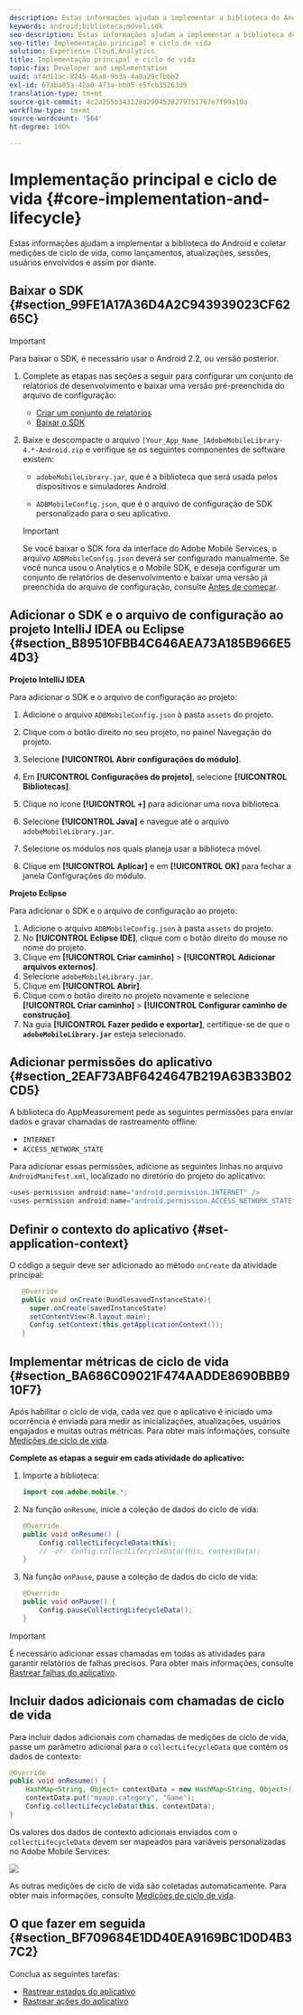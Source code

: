 ```yaml
---
description: Estas informações ajudam a implementar a biblioteca do Android e coletar medições de ciclo de vida, como lançamentos, atualizações, sessões, usuários envolvidos e assim por diante.
keywords: android;biblioteca;móvel;sdk
seo-description: Estas informações ajudam a implementar a biblioteca do Android e coletar medições de ciclo de vida, como lançamentos, atualizações, sessões, usuários envolvidos e assim por diante.
seo-title: Implementação principal e ciclo de vida
solution: Experience Cloud,Analytics
title: Implementação principal e ciclo de vida
topic-fix: Developer and implementation
uuid: af4d11ac-8245-46a0-9b3a-4a0a29cfbbb2
exl-id: 67aba85a-42a0-473a-bb05-e5fcb35263d9
translation-type: tm+mt
source-git-commit: 4c2a255b343128d2904530279751767e7f99a10a
workflow-type: tm+mt
source-wordcount: '564'
ht-degree: 100%

---
```


# Implementação principal e ciclo de vida {#core-implementation-and-lifecycle}

Estas informações ajudam a implementar a biblioteca do Android e coletar medições de ciclo de vida, como lançamentos, atualizações, sessões, usuários envolvidos e assim por diante.

## Baixar o SDK {#section_99FE1A17A36D4A2C943939023CF6265C}

>[!IMPORTANT]
>
>Para baixar o SDK, é necessário usar o Android 2.2, ou versão posterior.

1. Complete as etapas nas seções a seguir para configurar um conjunto de relatórios de desenvolvimento e baixar uma versão pré-preenchida do arquivo de configuração:

   * [Criar um conjunto de relatórios](/help/android/getting-started/requirements.md)
   * [Baixar o SDK](/help/android/getting-started/requirements.md)

1. Baixe e descompacte o arquivo `[Your_App_Name_]AdobeMobileLibrary-4.*-Android.zip` e verifique se os seguintes componentes de software existem:

   * `adobeMobileLibrary.jar`, que é a biblioteca que será usada pelos dispositivos e simuladores Android.

   * `ADBMobileConfig.json`, que é o arquivo de configuração de SDK personalizado para o seu aplicativo.
   >[!IMPORTANT]
   >
   >Se você baixar o SDK fora da interface do Adobe Mobile Services, o arquivo `ADBMobileConfig.json` deverá ser configurado manualmente. Se você nunca usou o Analytics e o Mobile SDK, e deseja configurar um conjunto de relatórios de desenvolvimento e baixar uma versão já preenchida do arquivo de configuração, consulte [Antes de começar](/help/android/getting-started/requirements.md).

## Adicionar o SDK e o arquivo de configuração ao projeto IntelliJ IDEA ou Eclipse {#section_B89510FBB4C646AEA73A185B966E54D3}

**Projeto IntelliJ IDEA**

Para adicionar o SDK e o arquivo de configuração ao projeto:

1. Adicione o arquivo `ADBMobileConfig.json` à pasta `assets` do projeto.

1. Clique com o botão direito no seu projeto, no painel Navegação do projeto.
1. Selecione **[!UICONTROL Abrir configurações do módulo]**.
1. Em **[!UICONTROL Configurações do projeto]**, selecione **[!UICONTROL Bibliotecas]**.
1. Clique no ícone **[!UICONTROL +]** para adicionar uma nova biblioteca.
1. Selecione **[!UICONTROL Java]** e navegue até o arquivo `adobeMobileLibrary.jar`.
1. Selecione os módulos nos quais planeja usar a biblioteca móvel.
1. Clique em **[!UICONTROL Aplicar]** e em **[!UICONTROL OK]** para fechar a janela Configurações do módulo.

**Projeto Eclipse**

Para adicionar o SDK e o arquivo de configuração ao projeto:

1. Adicione o arquivo `ADBMobileConfig.json` à pasta `assets` do projeto.
1. No **[!UICONTROL Eclipse IDE]**, clique com o botão direito do mouse no nome do projeto.
1. Clique em **[!UICONTROL Criar caminho]** > **[!UICONTROL Adicionar arquivos externos]**.
1. Selecione `adobeMobileLibrary.jar`.
1. Clique em **[!UICONTROL Abrir]**.
1. Clique com o botão direito no projeto novamente e selecione **[!UICONTROL Criar caminho]** > **[!UICONTROL Configurar caminho de construção]**.
1. Na guia **[!UICONTROL Fazer pedido e exportar]**, certifique-se de que o **`adobeMobileLibrary.jar`** esteja selecionado.

## Adicionar permissões do aplicativo {#section_2EAF73ABF6424647B219A63B33B02CD5}

A biblioteca do AppMeasurement pede as seguintes permissões para enviar dados e gravar chamadas de rastreamento offline:

* `INTERNET`
* `ACCESS_NETWORK_STATE`

Para adicionar essas permissões, adicione as seguintes linhas no arquivo `AndroidManifest.xml`, localizado no diretório do projeto do aplicativo:

```java
<uses-permission android:name="android.permission.INTERNET" /> 
<uses-permission android:name="android.permission.ACCESS_NETWORK_STATE" />
```

## Definir o contexto do aplicativo {#set-application-context}

O código a seguir deve ser adicionado ao método `onCreate` da atividade principal:

```java
   @Override
   public void onCreate(BundlesavedInstanceState){
     super.onCreate(savedInstanceState)
     setContentView(R.layout.main);
     Config.setContext(this.getApplicationContext());
   }
```

## Implementar métricas de ciclo de vida {#section_BA686C09021F474AADDE8690BBB910F7}

Após habilitar o ciclo de vida, cada vez que o aplicativo é iniciado uma ocorrência é enviada para medir as inicializações, atualizações, usuários engajados e muitas outras métricas. Para obter mais informações, consulte [Medições de ciclo de vida](/help/android/metrics.md).

**Complete as etapas a seguir em cada atividade do aplicativo:**

1. Importe a biblioteca:

   ```java
   import com.adobe.mobile.*;
   ```

1. Na função `onResume`, inicie a coleção de dados do ciclo de vida:

   ```java
   @Override 
   public void onResume() { 
       Config.collectLifecycleData(this); 
       // -or- Config.collectLifecycleData(this, contextData); 
   }
   ```

1. Na função `onPause`, pause a coleção de dados do ciclo de vida:

   ```java
   @Override 
   public void onPause() { 
       Config.pauseCollectingLifecycleData(); 
   }
   ```

>[!IMPORTANT]
>
>É necessário adicionar essas chamadas em todas as atividades para garantir relatórios de falhas precisos. Para obter mais informações, consulte [Rastrear falhas do aplicativo](/help/android/analytics-main/crashes.md).

## Incluir dados adicionais com chamadas de ciclo de vida

Para incluir dados adicionais com chamadas de medições de ciclo de vida, passe um parâmetro adicional para o `collectLifecycleData` que contém os dados de contexto:

```java
@Override 
public void onResume() {
    HashMap<String, Object> contextData = new HashMap<String, Object>(); 
    contextData.put("myapp.category", "Game"); 
    Config.collectLifecycleData(this, contextData); 
}
```

Os valores dos dados de contexto adicionais enviados com o `collectLifecycleData` devem ser mapeados para variáveis personalizadas no Adobe Mobile Services:

![](assets/map-variable-lifecycle.png)

As outras medições de ciclo de vida são coletadas automaticamente. Para obter mais informações, consulte [Medições de ciclo de vida](/help/android/metrics.md).

## O que fazer em seguida {#section_BF709684E1DD40EA9169BC1D0D4B37C2}

Conclua as seguintes tarefas:

* [Rastrear estados do aplicativo](/help/android/analytics-main/states.md)
* [Rastrear ações do aplicativo](/help/android/analytics-main/actions.md)
